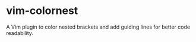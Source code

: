 # vim-colornest
A Vim plugin to color nested brackets and add guiding lines for better code readability.
